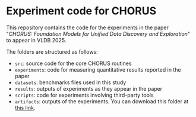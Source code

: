 # Experiment code for CHORUS

This repository contains the code for the experiments in the paper "*CHORUS:
Foundation Models for Unified Data Discovery and Exploration*" to appear in VLDB 2025.

The folders are structured as follows:

- `src`: source code for the core CHORUS routines
- `experiments`: code for measuring quantitative results reported in the paper
- `datasets`: benchmarks files used in this study
- `results`: outputs of experiments as they appear in the paper
- `scripts`: code for experiments involving third-party tools
- `artifacts`: outputs of the experiments. You can download this folder at [this link](https://www.dropbox.com/scl/fi/555v71lverufsit6tidbq/chorus-artifacts.tar.xz?rlkey=jq423g2jbam88wtd5ta5glmwb&dl=0).
